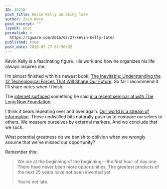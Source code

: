 ```yaml
---
ID: 35218
post_title: Kevin Kelly on being late
author: Zach Ware
post_excerpt: ""
layout: post
permalink: >
  https://zgware.com/2016/07/27/kevin-kelly-late/
published: true
post_date: 2016-07-27 07:50:32
---
```

Kevin Kelly is a fascinating figure. His work and how he organizes his life always inspires me.

I’m almost finished with his newest book, <a href="https://smile.amazon.com/Inevitable-Understanding-Technological-Forces-Future/dp/0525428089?sa-no-redirect=1">The Inevitable: Understanding the 12 Technological Forces That Will Shape Our Future</a>. So far I recommend it. I’ll share notes when I finish.

The <a href="https://medium.com/@stewartbrand/digital-is-just-getting-started-7939587f343e#.dp3n1gz34">internet surfaced</a> something he said <a href="http://longnow.org/seminars/02016/jul/14/next-30-digital-years/">in a recent seminar at with The Long Now Foundation</a>.

I think it bears repeating over and over again. <a href="https://zgware.com/we-are-addicted-to-now/">Our world is a stream of information</a>. These undistilled bits naturally push us to compare ourselves to others. We measure ourselves by external markers. And we conclude that we suck.

What potential greatness do we banish to oblivion when we wrongly assume that we've missed our opportunity?

Remember this:

<blockquote>We are at the beginning of the beginning — the first hour of day one. There have never been more opportunities. The greatest products of the next 25 years have not been invented yet.

You‘re not late.</blockquote>